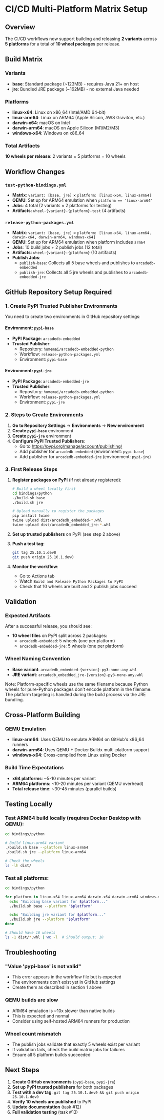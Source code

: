 # CI/CD Multi-Platform Matrix Setup

## Overview

The CI/CD workflows now support building and releasing **2 variants** across **5 platforms** for a total of **10 wheel packages** per release.

## Build Matrix

### Variants
- **base**: Standard package (~123MB) - requires Java 21+ on host
- **jre**: Bundled JRE package (~162MB) - no external Java needed

### Platforms
- **linux-x64**: Linux on x86_64 (Intel/AMD 64-bit)
- **linux-arm64**: Linux on ARM64 (Apple Silicon, AWS Graviton, etc.)
- **darwin-x64**: macOS on Intel
- **darwin-arm64**: macOS on Apple Silicon (M1/M2/M3)
- **windows-x64**: Windows on x86_64

### Total Artifacts
**10 wheels per release**: 2 variants × 5 platforms = 10 wheels

## Workflow Changes

### `test-python-bindings.yml`
- **Matrix**: `variant: [base, jre]` × `platform: [linux-x64, linux-arm64]`
- **QEMU**: Set up for ARM64 emulation when `platform == 'linux-arm64'`
- **Jobs**: 4 total (2 variants × 2 platforms for testing)
- **Artifacts**: `wheel-{variant}-{platform}-test` (4 artifacts)

### `release-python-packages.yml`
- **Matrix**: `variant: [base, jre]` × `platform: [linux-x64, linux-arm64, darwin-x64, darwin-arm64, windows-x64]`
- **QEMU**: Set up for ARM64 emulation when platform includes `arm64`
- **Jobs**: 10 build jobs + 2 publish jobs (12 total)
- **Artifacts**: `wheel-{variant}-{platform}` (10 artifacts)
- **Publish Jobs**:
  - `publish-base`: Collects all 5 base wheels and publishes to `arcadedb-embedded`
  - `publish-jre`: Collects all 5 jre wheels and publishes to `arcadedb-embedded-jre`

## GitHub Repository Setup Required

### 1. Create PyPI Trusted Publisher Environments

You need to create two environments in GitHub repository settings:

#### Environment: `pypi-base`
- **PyPI Package**: `arcadedb-embedded`
- **Trusted Publisher**:
  - Repository: `humemai/arcadedb-embedded-python`
  - Workflow: `release-python-packages.yml`
  - Environment: `pypi-base`

#### Environment: `pypi-jre`
- **PyPI Package**: `arcadedb-embedded-jre`
- **Trusted Publisher**:
  - Repository: `humemai/arcadedb-embedded-python`
  - Workflow: `release-python-packages.yml`
  - Environment: `pypi-jre`

### 2. Steps to Create Environments

1. **Go to Repository Settings** → **Environments** → **New environment**
2. **Create `pypi-base`** environment
3. **Create `pypi-jre`** environment
4. **Configure PyPI Trusted Publishers**:
   - Go to https://pypi.org/manage/account/publishing/
   - Add publisher for `arcadedb-embedded` (environment: `pypi-base`)
   - Add publisher for `arcadedb-embedded-jre` (environment: `pypi-jre`)

### 3. First Release Steps

1. **Register packages on PyPI** (if not already registered):
   ```bash
   # Build a wheel locally first
   cd bindings/python
   ./build.sh base
   ./build.sh jre

   # Upload manually to register the packages
   pip install twine
   twine upload dist/arcadedb_embedded-*.whl
   twine upload dist/arcadedb_embedded_jre-*.whl
   ```

2. **Set up trusted publishers** on PyPI (see step 2 above)

3. **Push a test tag**:
   ```bash
   git tag 25.10.1.dev0
   git push origin 25.10.1.dev0
   ```

4. **Monitor the workflow**:
   - Go to Actions tab
   - Watch `Build and Release Python Packages to PyPI`
   - Check that 10 wheels are built and 2 publish jobs succeed

## Validation

### Expected Artifacts
After a successful release, you should see:
- **10 wheel files** on PyPI split across 2 packages:
  - `arcadedb-embedded`: 5 wheels (one per platform)
  - `arcadedb-embedded-jre`: 5 wheels (one per platform)

### Wheel Naming Convention
- **Base variant**: `arcadedb_embedded-{version}-py3-none-any.whl`
- **JRE variant**: `arcadedb_embedded_jre-{version}-py3-none-any.whl`

Note: Platform-specific wheels use the same filename because Python wheels for pure-Python packages don't encode platform in the filename. The platform targeting is handled during the build process via the JRE bundling.

## Cross-Platform Building

### QEMU Emulation
- **linux-arm64**: Uses QEMU to emulate ARM64 on GitHub's x86_64 runners
- **darwin-arm64**: Uses QEMU + Docker Buildx multi-platform support
- **windows-x64**: Cross-compiled from Linux using Docker

### Build Time Expectations
- **x64 platforms**: ~5-10 minutes per variant
- **ARM64 platforms**: ~10-20 minutes per variant (QEMU overhead)
- **Total release time**: ~30-45 minutes (parallel builds)

## Testing Locally

### Test ARM64 build locally (requires Docker Desktop with QEMU):
```bash
cd bindings/python

# Build linux-arm64 variant
./build.sh base --platform linux-arm64
./build.sh jre --platform linux-arm64

# Check the wheels
ls -lh dist/
```

### Test all platforms:
```bash
cd bindings/python

for platform in linux-x64 linux-arm64 darwin-x64 darwin-arm64 windows-x64; do
  echo "Building base variant for $platform..."
  ./build.sh base --platform "$platform"

  echo "Building jre variant for $platform..."
  ./build.sh jre --platform "$platform"
done

# Should have 10 wheels
ls -1 dist/*.whl | wc -l  # Should output: 10
```

## Troubleshooting

### "Value 'pypi-base' is not valid"
- This error appears in the workflow file but is expected
- The environments don't exist yet in GitHub settings
- Create them as described in section 1 above

### QEMU builds are slow
- ARM64 emulation is ~10x slower than native builds
- This is expected and normal
- Consider using self-hosted ARM64 runners for production

### Wheel count mismatch
- The publish jobs validate that exactly 5 wheels exist per variant
- If validation fails, check the build matrix jobs for failures
- Ensure all 5 platform builds succeeded

## Next Steps

1. **Create GitHub environments** (`pypi-base`, `pypi-jre`)
2. **Set up PyPI trusted publishers** for both packages
3. **Test with a dev tag**: `git tag 25.10.1.dev0 && git push origin 25.10.1.dev0`
4. **Verify 10 wheels are published** to PyPI
5. **Update documentation** (task #12)
6. **Full validation testing** (task #13)
